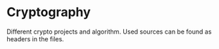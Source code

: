 # Cryptography
Different crypto projects and algorithm. Used sources can be found as headers in the files.


